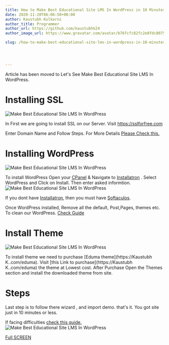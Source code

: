 ```yaml
---
title: How to Make Best Educational Site LMS In WordPress in 10 Minutes?
date: 2020-11-20T06:06:50+00:00
author: Kaustubh Kulkarni
author_title: Programmer
author_url: https://github.com/kaustubhk24
author_image_url: https://www.gravatar.com/avatar/b76fcfc82fc2e8fdc8075636f1735f61?s=200

slug: /how-to-make-best-educational-site-lms-in-wordpress-in-10-minutes/




---
```

Article has been moved to
Let's See Make Best Educational Site LMS In WordPress.

# Installing SSL
![Make Best Educational Site LMS In WordPress](https://kaustubhk24.netlify.app/imgs/wp-content/uploads/2020/11/image-11-1024x460.png) 

In First we are going to install SSL on our Server. Visit <https://sslforfree.com>

Enter Domain Name and Follow Steps. For More Details [Please Check this.](#video)

# Installing WordPress
![Make Best Educational Site LMS In WordPress](https://kaustubhk24.netlify.app/imgs/wp-content/uploads/2020/11/image-12.png) 

To install WordPress Open your [CPanel](https://en.wikipedia.org/wiki/CPANEL) & Navigate to [Installatron](https://en.wikipedia.org/wiki/Installatron) . Select WordPress and Click on Install. Then enter asked informtion.
![Make Best Educational Site LMS In WordPress](https://kaustubhk24.netlify.app/imgs/wp-content/uploads/2020/11/image-13-1024x407.png) 

If you dont have [Installatron](https://en.wikipedia.org/wiki/Installatron), then you must have [Softaculos](https://en.wikipedia.org/wiki/Softaculos).

Once WordPress installed, Remove all the default, Post,Pages, themes etc. To clean our WordPress. [Check Guide](#video)

# Install Theme
![Make Best Educational Site LMS In WordPress](https://kaustubhk24.netlify.app/imgs/wp-content/uploads/2020/11/image-14-1024x349.png) 

To install theme we need to purchase [Eduma theme](https://Kaustubh K..com/eduma). Visit [this Link to purchase](https://Kaustubh K..com/eduma) the theme at Lowest cost. After Purchase Open the Themes section and install the downloaded theme from site.

# Steps

Last step is to follow there wizard , and import demo. that's it. You got site just in 10 minutes or less.

If facing difficulties [check this guide.](#video)
![Make Best Educational Site LMS In WordPress](https://kaustubhk24.netlify.app/imgs/wp-content/uploads/2020/11/image-15-1024x405.png) 





[Full SCREEN](https://www.youtube.com/watch?v=Ko5hZ5gC7k8&ab_channel=ProgrammingHelp)

